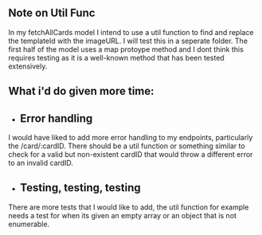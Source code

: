 ## Note on Util Func

In my fetchAllCards model I intend to use a util function to find and replace the templateId with the imageURL. I will test this in a seperate folder. The first half of the model uses a map protoype method and I dont think this requires testing as it is a well-known method that has been tested extensively.

## What i'd do given more time:

- ## Error handling

I would have liked to add more error handling to my endpoints, particularly the /card/:cardID. There should be a util function or something similar to check for a valid but non-existent cardID that would throw a different error to an invalid cardID.

- ## Testing, testing, testing

There are more tests that I would like to add, the util function for example needs a test for when its given an empty array or an object that is not enumerable.
